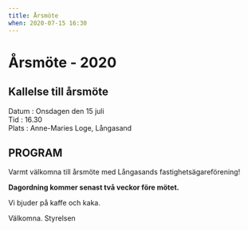 ```yaml
---
title: Årsmöte
when: 2020-07-15 16:30 
---
```

<h1>Årsmöte - 2020</h1>
<h2>Kallelse till årsmöte</h2>
Datum : Onsdagen den 15 juli <br>
Tid : 16.30 <br>
Plats : Anne-Maries Loge, Långasand
<h2>PROGRAM</h2>

Varmt välkomna till årsmöte med Långasands fastighetsägareförening!

**Dagordning kommer senast två veckor före mötet.**

<!-- 
<ul>
 	<li>Årsmötesförhandlingar, <a href="/assets/documents/årsmöte_2019_dagordning.pdf">dagordning enligt stadgar</a>.</li>
 	<li>Förslag till stadgeändringar. <a href="/assets/documents/årsmöte_2019_Stadgar för Långasands Fastighetsägareförening -revförslag.pdf">Se förslaget här</a>.</li>
</ul>
-->

Vi bjuder på kaffe och kaka.

Välkomna.
Styrelsen